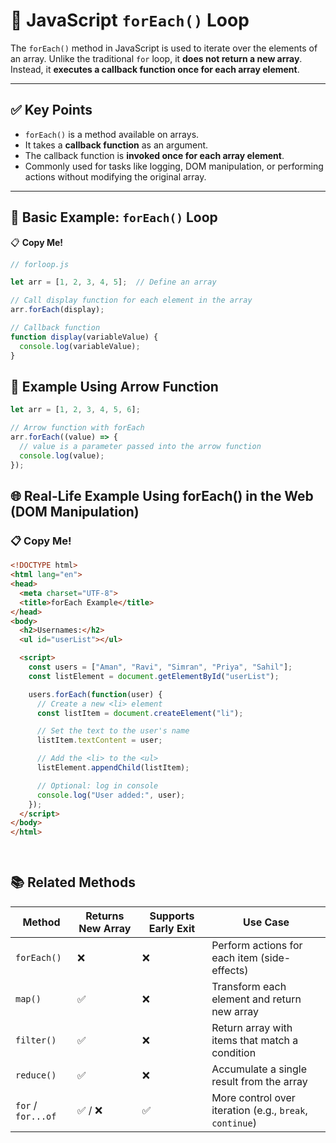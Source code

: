 # 🔁 JavaScript `forEach()` Loop

The `forEach()` method in JavaScript is used to iterate over the elements of an array. Unlike the traditional `for` loop, it **does not return a new array**. Instead, it **executes a callback function once for each array element**.

---

## ✅ Key Points

- `forEach()` is a method available on arrays.
- It takes a **callback function** as an argument.
- The callback function is **invoked once for each array element**.
- Commonly used for tasks like logging, DOM manipulation, or performing actions without modifying the original array.

---

## 📄 Basic Example: `forEach()` Loop  
📋 **Copy Me!**

```javascript
// forloop.js

let arr = [1, 2, 3, 4, 5];  // Define an array

// Call display function for each element in the array
arr.forEach(display);

// Callback function
function display(variableValue) {
  console.log(variableValue);
}
```


## 📄 Example Using Arrow Function 
```javascript 
let arr = [1, 2, 3, 4, 5, 6];

// Arrow function with forEach
arr.forEach((value) => {
  // value is a parameter passed into the arrow function
  console.log(value);
});

```
##   🌐 Real-Life Example Using forEach() in the Web (DOM Manipulation)
### 📋 Copy Me! 
```html
<!DOCTYPE html>
<html lang="en">
<head>
  <meta charset="UTF-8">
  <title>forEach Example</title>
</head>
<body>
  <h2>Usernames:</h2>
  <ul id="userList"></ul>

  <script>
    const users = ["Aman", "Ravi", "Simran", "Priya", "Sahil"];
    const listElement = document.getElementById("userList");

    users.forEach(function(user) {
      // Create a new <li> element
      const listItem = document.createElement("li");

      // Set the text to the user's name
      listItem.textContent = user;

      // Add the <li> to the <ul>
      listElement.appendChild(listItem);

      // Optional: log in console
      console.log("User added:", user);
    });
  </script>
</body>
</html>

 

``` 


 ### 

 ## 📚 Related Methods

| Method         | Returns New Array | Supports Early Exit | Use Case                                              |
|----------------|-------------------|----------------------|--------------------------------------------------------|
| `forEach()`    | ❌                | ❌                   | Perform actions for each item (side-effects)           |
| `map()`        | ✅                | ❌                   | Transform each element and return new array            |
| `filter()`     | ✅                | ❌                   | Return array with items that match a condition         |
| `reduce()`     | ✅                | ❌                   | Accumulate a single result from the array              |
| `for` / `for...of` | ✅ / ❌        | ✅                   | More control over iteration (e.g., `break`, `continue`) |
